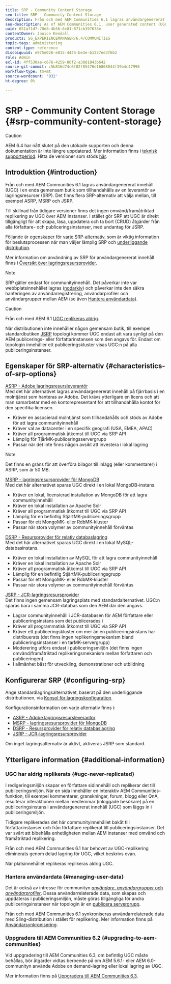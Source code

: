 ```yaml
---
title: SRP - Community Content Storage
seo-title: SRP - Community Content Storage
description: Från och med AEM Communities 6.1 lagras användargenererat innehåll (UGC) i en enda gemensam butik som tillhandahålls av en leverantör av lagringsresurser (SRP)
seo-description: As of AEM Communities 6.1, user generated content (UGC) is stored in a single, common store provided by a storage resource provider (SRP)
uuid: 651af1d7-70e8-4b56-8c01-871cb397678e
contentOwner: Janice Kendall
products: SG_EXPERIENCEMANAGER/6.4/COMMUNITIES
topic-tags: administering
content-type: reference
discoiquuid: e975e026-e815-4445-be3e-b1237ed3f6b2
role: Admin
exl-id: 4ff530ae-c676-4259-86f2-a3881843b642
source-git-commit: c5b816d74c6f02f85476d16868844f39b4c47996
workflow-type: tm+mt
source-wordcount: '932'
ht-degree: 0%

---
```


# SRP - Community Content Storage {#srp-community-content-storage}

>[!CAUTION]
>
>AEM 6.4 har nått slutet på den utökade supporten och denna dokumentation är inte längre uppdaterad. Mer information finns i [teknisk supportperiod](https://helpx.adobe.com/support/programs/eol-matrix.html). Hitta de versioner som stöds [här](https://experienceleague.adobe.com/docs/).

## Introduktion {#introduction}

Från och med AEM Communities 6.1 lagras användargenererat innehåll (UGC) i en enda gemensam butik som tillhandahålls av en leverantör av lagringsresurser (SRP). Det finns flera SRP-alternativ att välja mellan, till exempel ASRP, MSRP och JSRP.

Till skillnad från tidigare versioner finns det ingen omvänd/framåtriktad replikering av UGC över AEM instanser. I stället gör SRP att UGC är direkt tillgängligt för att skapa, läsa, uppdatera och ta bort (CRUD) åtgärder från alla författare- och publiceringsinstanser, med undantag för JSRP.

Följande är [egenskaper för varje SRP-alternativ](#characteristics-of-srp-options), som är viktig information för beslutsprocessen när man väljer lämplig SRP och [underliggande distribution](topologies.md).

Mer information om användning av SRP för användargenererat innehåll finns i [Översikt över lagringsresursprovider](srp.md).

>[!NOTE]
>
>SRP gäller endast för communityinnehåll. Det påverkar inte var webbplatsinnehållet lagras ([nodarkiv](../../help/sites-deploying/data-store-config.md)) och påverkar inte den säkra hanteringen av användarregistrering, användarprofiler och användargrupper mellan AEM (se även [Hantera användardata](#managing-user-data)).

>[!CAUTION]
>
>Från och med AEM 6.1 [UGC replikeras aldrig](#ugc-never-replicated).
>
>När distributionen inte innehåller någon gemensam butik, till exempel standardbutiken [JSRP](topologies.md#jsrp) topologi kommer UGC endast att vara synligt på den AEM publicerings- eller författarinstansen som den angavs för. Endast om topologin innehåller ett publiceringskluster visas UGC:n på alla publiceringsinstanser.

## Egenskaper för SRP-alternativ {#characteristics-of-srp-options}

[ASRP - Adobe lagringsresursleverantör](asrp.md)\
Med det här alternativet lagras användargenererat innehåll på fjärrbasis i en molntjänst som hanteras av Adobe. Det krävs ytterligare en licens och att man samarbetar med en kontorepresentant för att tillhandahålla kontot för den specifika licensen.

* Kräver en associerad molntjänst som tillhandahålls och stöds av Adobe för att lagra communityinnehåll
* Kräver val av datacenter i en specifik geografi (USA, EMEA, APAC)
* Kräver all programmatisk åtkomst till UGC via SRP API
* Lämplig för TjärMK-publiceringsservergrupp
* Passar när det inte finns någon avsikt att investera i lokal lagring

>[!NOTE]
>
>Det finns en gräns för att överföra bilagor till inlägg (eller kommentarer) i ASRP, som är 50 MB.

[MSRP - lagringsresursprovider för MongoDB](msrp.md)\
Med det här alternativet sparas UGC direkt i en lokal MongoDB-instans.

* Kräver en lokal, licensierad installation av MongoDB för att lagra communityinnehåll
* Kräver en lokal installation av Apache Solr
* Kräver all programmatisk åtkomst till UGC via SRP API
* Lämplig för en befintlig StjärtMK-publiceringsgrupp
* Passar för ett MongoMK- eller RdbMK-kluster
* Passar när stora volymer av communityinnehåll förväntas

[DSRP - Resursprovider för relativ databaslagring](dsrp.md)\
Med det här alternativet sparas UGC direkt i en lokal MySQL-databasinstans.

* Kräver en lokal installation av MySQL för att lagra communityinnehåll
* Kräver en lokal installation av Apache Solr
* Kräver all programmatisk åtkomst till UGC via SRP API
* Lämplig för en befintlig StjärtMK-publiceringsgrupp
* Passar för ett MongoMK- eller RdbMK-kluster
* Passar när stora volymer av communityinnehåll förväntas

[JSRP - JCR-lagringsresursprovider](jsrp.md)\
Det finns ingen gemensam lagringsplats med standardalternativet. UGC:n sparas bara i samma JCR-databas som den AEM där den angavs.

* Lagrar communityinnehåll i JCR-databasen för AEM författare eller publiceringsinstans som det publicerades i
* Kräver all programmatisk åtkomst till UGC via SRP API
* Kräver ett publiceringskluster om mer än en publiceringsinstans har distribuerats (det finns ingen replikeringsmekanism bland publiceringsinstanser i en tarMK-servergrupp)
* Moderering utförs endast i publiceringsmiljön (det finns ingen omvänd/framåtriktad replikeringsmekanism mellan författaren och publiceringen)
* I allmänhet bäst för utveckling, demonstrationer och utbildning

## Konfigurerar SRP {#configuring-srp}

Ange standardlagringsalternativet, baserat på den underliggande distributionen, via [Konsol för lagringskonfiguration](srp-config.md).

Konfigurationsinformation om varje alternativ finns i:

* [ASRP - Adobe lagringsresursleverantör](asrp.md)
* [MSRP - lagringsresursprovider för MongoDB](msrp.md)
* [DSRP - Resursprovider för relativ databaslagring](dsrp.md)
* [JSRP - JCR-lagringsresursprovider](jsrp.md)

Om inget lagringsalternativ är aktivt, aktiveras JSRP som standard.

## Ytterligare information {#additional-information}

### UGC har aldrig replikerats {#ugc-never-replicated}

I redigeringsmiljön skapar en författare sidinnehåll och replikerar det till publiceringsmiljön. När en sida innehåller en interaktiv AEM Communities-funktion, till exempel kommentarer, granskningar, forum, blogg eller QnA, resulterar interaktionen mellan medlemmar (inloggade besökare) på en publiceringsinstans i användargenererat innehåll (UGC) som läggs in i publiceringsmiljön.

Tidigare replikerades det här communityinnehållet bakåt till författarinstanser och från författare replikerat till publiceringsinstanser. Det var svårt att bibehålla enhetligheten mellan AEM instanser med omvänd och framåtriktad replikering.

Från och med AEM Communities 6.1 har behovet av UGC-replikering eliminerats genom delad lagring för UGC, vilket beskrivs ovan.

När platsinnehållet replikeras replikeras aldrig UGC.

### Hantera användardata {#managing-user-data}

Det är också av intresse för communityn [*användare*, *användargrupper* och *användarprofiler*](users.md). Dessa användarrelaterade data, som skapas och uppdateras i publiceringsmiljön, måste göras tillgängliga för andra publiceringsinstanser när topologin är en [publicera servergrupp](../../help/sites-deploying/recommended-deploys.md#tarmk-farm).

Från och med AEM Communities 6.1 synkroniseras användarrelaterade data med Sling-distribution i stället för replikering. Mer information finns på [Användarsynkronisering](sync.md).

### Uppgradera till AEM Communities 6.2 {#upgrading-to-aem-communities}

Vid uppgradering till AEM Communities 6.3, om befintlig UGC måste behållas, bör åtgärder vidtas beroende på om AEM 5.6.1- eller AEM 6.0-communityn använde Adobe on demand-lagring eller lokal lagring av UGC.

Mer information finns på [Uppgradera till AEM Communities 6.3](upgrade.md).

